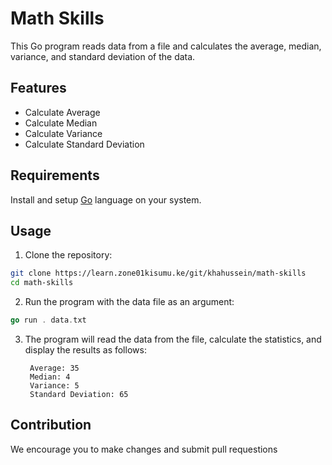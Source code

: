 # Math Skills

This Go program reads data from a file and calculates the average, median, variance, and standard deviation of the data.

## Features

- Calculate Average
- Calculate Median
- Calculate Variance
- Calculate Standard Deviation

## Requirements

Install and setup [Go](https://go.dev/) language on your system.


## Usage

1. Clone the repository:

```bash
git clone https://learn.zone01kisumu.ke/git/khahussein/math-skills
cd math-skills
```

2. Run the program with the data file as an argument:

```go
go run . data.txt
```

3. The program will read the data from the file, calculate the statistics, and display the results as follows:

        Average: 35
        Median: 4
        Variance: 5
        Standard Deviation: 65

## Contribution

We encourage you to make changes and submit pull requestions 

